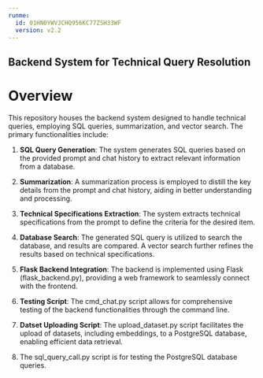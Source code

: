 ```yaml
---
runme:
  id: 01HN0YWVJCHQ956KC77ZSH33WF
  version: v2.2
---
```


## Backend System for Technical Query Resolution

# Overview

This repository houses the backend system designed to handle technical queries,
employing SQL queries, summarization, and vector search. The primary functionalities include:

1. **SQL Query Generation**: The system generates SQL queries based on the provided prompt and chat history to extract relevant information from a database.

2. **Summarization**: A summarization process is employed to distill the key details from the prompt and chat history, aiding in better understanding and processing.

3. **Technical Specifications Extraction**: The system extracts technical specifications from the prompt to define the criteria for the desired item.

4. **Database Search**: The generated SQL query is utilized to search the database, and results are compared. A vector search further refines the results based on technical specifications.

5. __Flask Backend Integration__: The backend is implemented using Flask (flask_backend.py), providing a web framework to seamlessly connect with the frontend.

6. **Testing Script**: The cmd_chat.py script allows for comprehensive testing of the backend functionalities through the command line.

7. __Datset Uploading Script__: The upload_dataset.py script facilitates the upload of datasets, including embeddings, to a PostgreSQL database, enabling efficient data retrieval.

8. The sql_query_call.py script is for testing the PostgreSQL database queries.
